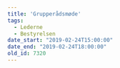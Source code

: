 ```yaml
---
title: 'Grupperådsmøde'
tags:
  - Lederne
  - Bestyrelsen
date_start: "2019-02-24T15:00:00"
date_end: "2019-02-24T18:00:00"
old_id: 7320
---
```

